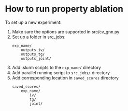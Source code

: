 # How to run property ablation

To set up a new experiment:
1. Make sure the options are supported in src/cv_gnn.py
2. Set up a folder in src_jobs:
    ```
    exp_name/
        outputs_iv/
        outputs_tg/
        outputs_joint/
    ```
3. Add .slurm scripts to the `exp_name/` directory
4. Add parallel running script to `src_jobs/` directory
5. Add corresponding location in `saved_scores` directory
    ```
    saved_scores/
        exp_name/
            iv/
            tg/
            joint/
    ```
    